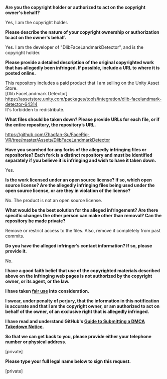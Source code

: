 **Are you the copyright holder or authorized to act on the copyright owner's behalf?**  
  
Yes, I am the copyright holder.  
  
**Please describe the nature of your copyright ownership or authorization to act on the owner's behalf.**  
  
Yes. I am the developer of "DlibFaceLandmarkDetector", and is the copyright holder.  
  
**Please provide a detailed description of the original copyrighted work that has allegedly been infringed. If possible, include a URL to where it is posted online.**  
  
This repository includes a paid product that I am selling on the Unity Asset Store.  
[Dlib FaceLandmark Detector]  
https://assetstore.unity.com/packages/tools/integration/dlib-facelandmark-detector-64314  
It's forbidden to redistribute.  
  
**What files should be taken down? Please provide URLs for each file, or if the entire repository, the repository’s URL.**  
  
https://github.com/Zhaofan-Su/FaceRig-VR/tree/master/Assets/DlibFaceLandmarkDetector  
  
**Have you searched for any forks of the allegedly infringing files or repositories? Each fork is a distinct repository and must be identified separately if you believe it is infringing and wish to have it taken down.**  
  
Yes.  
  
**Is the work licensed under an open source license? If so, which open source license? Are the allegedly infringing files being used under the open source license, or are they in violation of the license?**  
  
No. The product is not an open source license.  
  
**What would be the best solution for the alleged infringement? Are there specific changes the other person can make other than removal? Can the repository be made private?**  
  
Remove or restrict access to the files. Also, remove it completely from past commits.  
  
**Do you have the alleged infringer’s contact information? If so, please provide it.**  
  
No.  
  
**I have a good faith belief that use of the copyrighted materials described above on the infringing web pages is not authorized by the copyright owner, or its agent, or the law.**  
  
**I have taken <a href="https://www.lumendatabase.org/topics/22">fair use</a> into consideration.**  
  
**I swear, under penalty of perjury, that the information in this notification is accurate and that I am the copyright owner, or am authorized to act on behalf of the owner, of an exclusive right that is allegedly infringed.**  
  
**I have read and understand GitHub's <a href="https://docs.github.com/articles/guide-to-submitting-a-dmca-takedown-notice/">Guide to Submitting a DMCA Takedown Notice</a>.**  
  
**So that we can get back to you, please provide either your telephone number or physical address.**  
  
[private]  
  
**Please type your full legal name below to sign this request.**  
  
[private]  
